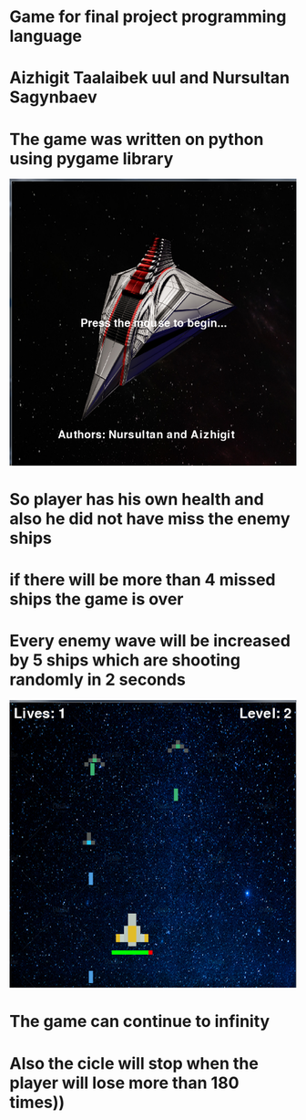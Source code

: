 # Game for final project programming language
# Aizhigit Taalaibek uul and Nursultan Sagynbaev
# The game was written on python using pygame library
 ![](https://raw.githubusercontent.com/aizhigit02/Game_for_PL/main/images/1.PNG)
# So player has his own health and also he did not have miss the enemy ships
# if there will be more than 4 missed ships the game is over
# Every enemy wave will be increased by 5 ships which are shooting randomly in 2 seconds
![](https://raw.githubusercontent.com/aizhigit02/Game_for_PL/main/images/2.PNG)
# The game can continue to infinity 
# Also the cicle will stop when the player will lose more than 180 times))
